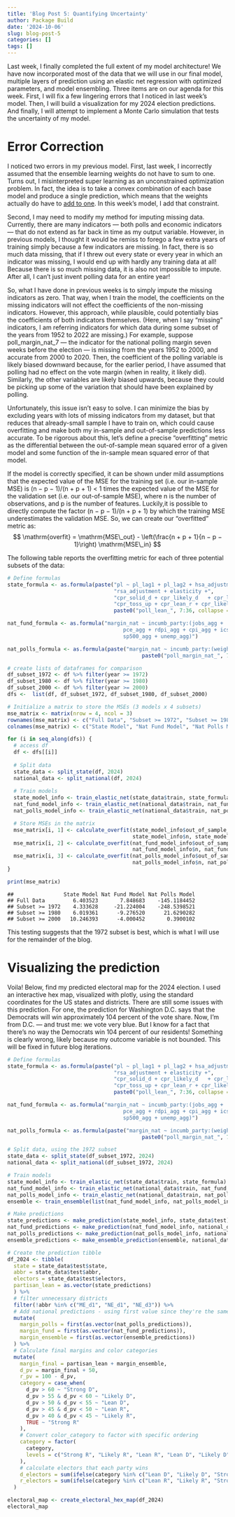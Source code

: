 ```yaml
---
title: 'Blog Post 5: Quantifying Uncertainty'
author: Package Build
date: '2024-10-06'
slug: blog-post-5
categories: []
tags: []
---
```


<link href="{{< blogdown/postref >}}index_files/htmltools-fill/fill.css" rel="stylesheet" />
<script src="{{< blogdown/postref >}}index_files/htmlwidgets/htmlwidgets.js"></script>
<script src="{{< blogdown/postref >}}index_files/plotly-binding/plotly.js"></script>
<script src="{{< blogdown/postref >}}index_files/typedarray/typedarray.min.js"></script>
<script src="{{< blogdown/postref >}}index_files/jquery/jquery.min.js"></script>
<link href="{{< blogdown/postref >}}index_files/crosstalk/css/crosstalk.min.css" rel="stylesheet" />
<script src="{{< blogdown/postref >}}index_files/crosstalk/js/crosstalk.min.js"></script>
<link href="{{< blogdown/postref >}}index_files/plotly-htmlwidgets-css/plotly-htmlwidgets.css" rel="stylesheet" />
<script src="{{< blogdown/postref >}}index_files/plotly-main/plotly-latest.min.js"></script>

Last week, I finally completed the full extent of my model architecture! We have now incorporated most of the data that we will use in our final model, multiple layers of prediction using an elastic net regression with optimized parameters, and model ensembling. Three items are on our agenda for this week. First, I will fix a few lingering errors that I noticed in last week’s model. Then, I will build a visualization for my 2024 election predictions. And finally, I will attempt to implement a Monte Carlo simulation that tests the uncertainty of my model.

# Error Correction

I noticed two errors in my previous model. First, last week, I incorrectly assumed that the ensemble learning weights do not have to sum to one. Turns out, I misinterpreted super learning as an unconstrained optimization problem. In fact, the idea is to take a convex combination of each base model and produce a single prediction, which means that the weights actually do have to [add to one](https://www.degruyter.com/document/doi/10.2202/1544-6115.1309/html?lang=en). In this week’s model, I add that constraint.

Second, I may need to modify my method for imputing missing data. Currently, there are many indicators — both polls and economic indicators — that do not extend as far back in time as my output variable. However, in previous models, I thought it would be remiss to forego a few extra years of training simply because a few indicators are missing. In fact, there is so much data missing, that if I threw out every state or every year in which an indicator was missing, I would end up with hardly any training data at all! Because there is so much missing data, it is also not impossible to impute. After all, I can’t just invent polling data for an entire year!

So, what I have done in previous weeks is to simply impute the missing indicators as zero. That way, when I train the model, the coefficients on the missing indicators will not effect the coefficients of the non-missing indicators. However, this approach, while plausible, could potentially bias the coefficients of both indicators themselves. (Here, when I say “missing” indicators, I am referring indicators for which data during some subset of the years from 1952 to 2022 are missing.) For example, suppose poll_margin_nat_7 — the indicator for the national polling margin seven weeks before the election — is missing from the years 1952 to 2000, and accurate from 2000 to 2020. Then, the coefficient of the polling variable is likely biased downward because, for the earlier period, I have assumed that polling had no effect on the vote margin (when in reality, it likely did). Similarly, the other variables are likely biased upwards, because they could be picking up some of the variation that should have been explained by polling.

Unfortunately, this issue isn’t easy to solve. I can minimize the bias by excluding years with lots of missing indicators from my dataset, but that reduces that already-small sample I have to train on, which could cause overfitting and make both my in-sample and out-of-sample predictions less accurate. To be rigorous about this, let’s define a precise “overfitting” metric as the differential between the out-of-sample mean squared error of a given model and some function of the in-sample mean squared error of that model.

If the model is correctly specified, it can be shown under mild assumptions that the expected value of the MSE for the training set (i.e. our in-sample MSE) is (n − p − 1)/(n + p + 1) \< 1 times the expected value of the MSE for the validation set (i.e. our out-of-sample MSE), where n is the number of observations, and p is the number of features. Luckily,it is possible to directly compute the factor (n − p − 1)/(n + p + 1) by which the training MSE underestimates the validation MSE. So, we can create our “overfitted” metric as:
$$
\mathrm{overfit} = \mathrm{MSE\_out} - \left(\frac{n + p + 1}{n − p − 1}\right) \mathrm{MSE\_in}
$$

The following table reports the overfitting metric for each of three potential subsets of the data:

``` r
# Define formulas
state_formula <- as.formula(paste("pl ~ pl_lag1 + pl_lag2 + hsa_adjustment +",
                                  "rsa_adjustment + elasticity +", 
                                  "cpr_solid_d + cpr_likely_d	+ cpr_lean_d +", 
                                  "cpr_toss_up + cpr_lean_r + cpr_likely_r	+ cpr_solid_r + ",
                                  paste0("poll_lean_", 7:36, collapse = " + ")))

nat_fund_formula <- as.formula("margin_nat ~ incumb_party:(jobs_agg + 
                                     pce_agg + rdpi_agg + cpi_agg + ics_agg + 
                                     sp500_agg + unemp_agg)")

nat_polls_formula <- as.formula(paste("margin_nat ~ incumb_party:(weighted_avg_approval) + ", 
                                           paste0("poll_margin_nat_", 7:36, collapse = " + ")))

# create lists of dataframes for comparison
df_subset_1972 <- df %>% filter(year >= 1972)
df_subset_1980 <- df %>% filter(year >= 1980)
df_subset_2000 <- df %>% filter(year >= 2000) 
dfs <-  list(df, df_subset_1972, df_subset_1980, df_subset_2000)

# Initialize a matrix to store the MSEs (3 models x 4 subsets)
mse_matrix <- matrix(nrow = 4, ncol = 3)
rownames(mse_matrix) <- c("Full Data", "Subset >= 1972", "Subset >= 1980", "Subset >= 2000")
colnames(mse_matrix) <- c("State Model", "Nat Fund Model", "Nat Polls Model")

for (i in seq_along(dfs)) {
  # access df
  df <- dfs[[i]]
  
  # Split data
  state_data <- split_state(df, 2024)
  national_data <- split_national(df, 2024)
  
  # Train models
  state_model_info <- train_elastic_net(state_data$train, state_formula)
  nat_fund_model_info <- train_elastic_net(national_data$train, nat_fund_formula)
  nat_polls_model_info <- train_elastic_net(national_data$train, nat_polls_formula)

  # Store MSEs in the matrix
  mse_matrix[i, 1] <- calculate_overfit(state_model_info$out_of_sample_mse, state_model_info$in_sample_mse,
                                        state_model_info$n, state_model_info$p)
  mse_matrix[i, 2] <- calculate_overfit(nat_fund_model_info$out_of_sample_mse, nat_fund_model_info$in_sample_mse,
                                        nat_fund_model_info$n, nat_fund_model_info$p)
  mse_matrix[i, 3] <- calculate_overfit(nat_polls_model_info$out_of_sample_mse, nat_polls_model_info$in_sample_mse,
                                        nat_polls_model_info$n, nat_polls_model_info$p)
}

print(mse_matrix)
```

    ##                State Model Nat Fund Model Nat Polls Model
    ## Full Data         6.403523       7.848683    -145.1184452
    ## Subset >= 1972    4.333628     -21.224004    -248.5398521
    ## Subset >= 1980    6.019361      -9.276520      21.6290282
    ## Subset >= 2000   10.246393      -4.000452       0.3900102

This testing suggests that the 1972 subset is best, which is what I will use for the remainder of the blog.

# Visualizing the prediction

Voila! Below, find my predicted electoral map for the 2024 election. I used an interactive hex map, visualized with plotly, using the standard coordinates for the US states and districts. There are still some issues with this prediction. For one, the prediction for Washington D.C. says that the Democrats will win approximately 104 percent of the vote share. Now, I’m from D.C. — and trust me: we vote very blue. But I know for a fact that there’s no way the Democrats win 104 percent of our residents! Something is clearly wrong, likely because my outcome variable is not bounded. This will be fixed in future blog iterations.

``` r
# Define formulas
state_formula <- as.formula(paste("pl ~ pl_lag1 + pl_lag2 + hsa_adjustment +",
                                  "rsa_adjustment + elasticity +", 
                                  "cpr_solid_d + cpr_likely_d	+ cpr_lean_d +", 
                                  "cpr_toss_up + cpr_lean_r + cpr_likely_r	+ cpr_solid_r + ",
                                  paste0("poll_lean_", 7:36, collapse = " + ")))

nat_fund_formula <- as.formula("margin_nat ~ incumb_party:(jobs_agg + 
                                     pce_agg + rdpi_agg + cpi_agg + ics_agg + 
                                     sp500_agg + unemp_agg)")

nat_polls_formula <- as.formula(paste("margin_nat ~ incumb_party:(weighted_avg_approval) + ", 
                                           paste0("poll_margin_nat_", 7:36, collapse = " + ")))

# Split data, using the 1972 subset
state_data <- split_state(df_subset_1972, 2024)
national_data <- split_national(df_subset_1972, 2024)

# Train models
state_model_info <- train_elastic_net(state_data$train, state_formula)
nat_fund_model_info <- train_elastic_net(national_data$train, nat_fund_formula)
nat_polls_model_info <- train_elastic_net(national_data$train, nat_polls_formula)
ensemble <- train_ensemble(list(nat_fund_model_info, nat_polls_model_info))

# Make predictions
state_predictions <- make_prediction(state_model_info, state_data$test)
nat_fund_predictions <- make_prediction(nat_fund_model_info, national_data$test)
nat_polls_predictions <- make_prediction(nat_polls_model_info, national_data$test)
ensemble_predictions <- make_ensemble_prediction(ensemble, national_data$test)

# Create the prediction tibble
df_2024 <- tibble(
  state = state_data$test$state,
  abbr = state_data$test$abbr,
  electors = state_data$test$electors,
  partisan_lean = as.vector(state_predictions)
  ) %>%
  # filter unnecessary districts
  filter(!abbr %in% c("ME_d1", "NE_d1", "NE_d3")) %>% 
  # Add national predictions - using first value since they're the same for all states
  mutate(
    margin_polls = first(as.vector(nat_polls_predictions)),
    margin_fund = first(as.vector(nat_fund_predictions)),
    margin_ensemble = first(as.vector(ensemble_predictions))
  ) %>%
  # Calculate final margins and color categories
  mutate(
    margin_final = partisan_lean + margin_ensemble,
    d_pv = margin_final + 50,
    r_pv = 100 - d_pv,
    category = case_when(
      d_pv > 60 ~ "Strong D",
      d_pv > 55 & d_pv < 60 ~ "Likely D",
      d_pv > 50 & d_pv < 55 ~ "Lean D",
      d_pv > 45 & d_pv < 50 ~ "Lean R",
      d_pv > 40 & d_pv < 45 ~ "Likely R",
      TRUE ~ "Strong R"
    ),
    # Convert color_category to factor with specific ordering
    category = factor(
      category,
      levels = c("Strong R", "Likely R", "Lean R", "Lean D", "Likely D", "Strong D")
    ),
    # calculate electors that each party wins
    d_electors = sum(ifelse(category %in% c("Lean D", "Likely D", "Strong D"), electors, 0)),
    r_electors = sum(ifelse(category %in% c("Lean R", "Likely R", "Strong R"), electors, 0))
  )

electoral_map <- create_electoral_hex_map(df_2024)
electoral_map
```

<div class="plotly html-widget html-fill-item" id="htmlwidget-1" style="width:672px;height:480px;"></div>
<script type="application/json" data-for="htmlwidget-1">{"x":{"visdat":{"104bbdf47693":["function () ","plotlyVisDat"],"104bb2c94b40d":["function () ","data"]},"cur_data":"104bb2c94b40d","attrs":{"104bbdf47693":{"mode":"markers","x":{},"y":{},"marker":{"symbol":"hexagon","size":40,"line":{"color":"white","width":1}},"text":{},"hoverinfo":"text","color":{},"colors":["#e48782","#f0bbb8","#fbeeed","#e5f3fd","#6ac5fe","#0276ab"],"alpha_stroke":1,"sizes":[10,100],"spans":[1,20],"type":"scatter"}},"layout":{"margin":{"b":40,"l":60,"t":25,"r":10},"title":{"text":"2024 Electoral College Prediction","x":0.5,"y":0.94999999999999996},"showlegend":true,"xaxis":{"domain":[0,1],"automargin":true,"showgrid":false,"zeroline":false,"showticklabels":false,"range":[-50,960],"title":""},"yaxis":{"domain":[0,1],"automargin":true,"showgrid":false,"zeroline":false,"showticklabels":false,"range":[0,692.82032302755078],"scaleanchor":"x","scaleratio":1,"title":""},"plot_bgcolor":"white","paper_bgcolor":"white","annotations":[{"text":"AL","x":520,"y":155.88457268119893,"showarrow":false,"font":{"size":12,"color":"black"}},{"text":"AK","x":120,"y":467.65371804359677,"showarrow":false,"font":{"size":12,"color":"black"}},{"text":"AZ","x":80,"y":207.84609690826525,"showarrow":false,"font":{"size":12,"color":"black"}},{"text":"AR","x":400,"y":207.84609690826525,"showarrow":false,"font":{"size":12,"color":"black"}},{"text":"CA","x":80,"y":311.76914536239786,"showarrow":false,"font":{"size":12,"color":"black"}},{"text":"CO","x":200,"y":259.80762113533154,"showarrow":false,"font":{"size":12,"color":"black"}},{"text":"CT","x":880,"y":311.76914536239786,"showarrow":false,"font":{"size":12,"color":"black"}},{"text":"DE","x":840,"y":259.80762113533154,"showarrow":false,"font":{"size":12,"color":"black"}},{"text":"DC","x":720,"y":207.84609690826525,"showarrow":false,"font":{"size":12,"color":"black"}},{"text":"FL","x":640,"y":103.92304845413263,"showarrow":false,"font":{"size":12,"color":"black"}},{"text":"GA","x":600,"y":155.88457268119893,"showarrow":false,"font":{"size":12,"color":"black"}},{"text":"HI","x":0,"y":103.92304845413263,"showarrow":false,"font":{"size":12,"color":"black"}},{"text":"ID","x":160,"y":311.76914536239786,"showarrow":false,"font":{"size":12,"color":"black"}},{"text":"IL","x":480,"y":311.76914536239786,"showarrow":false,"font":{"size":12,"color":"black"}},{"text":"IN","x":560,"y":311.76914536239786,"showarrow":false,"font":{"size":12,"color":"black"}},{"text":"IA","x":400,"y":311.76914536239786,"showarrow":false,"font":{"size":12,"color":"black"}},{"text":"KS","x":320,"y":207.84609690826525,"showarrow":false,"font":{"size":12,"color":"black"}},{"text":"KY","x":520,"y":259.80762113533154,"showarrow":false,"font":{"size":12,"color":"black"}},{"text":"LA","x":360,"y":155.88457268119893,"showarrow":false,"font":{"size":12,"color":"black"}},{"text":"ME","x":920,"y":467.65371804359677,"showarrow":false,"font":{"size":12,"color":"black"}},{"text":"ME_d2","x":880,"y":415.69219381653051,"showarrow":false,"font":{"size":12,"color":"black"}},{"text":"MD","x":760,"y":259.80762113533154,"showarrow":false,"font":{"size":12,"color":"black"}},{"text":"MA","x":840,"y":363.73066958946424,"showarrow":false,"font":{"size":12,"color":"black"}},{"text":"MI","x":600,"y":363.73066958946424,"showarrow":false,"font":{"size":12,"color":"black"}},{"text":"MN","x":360,"y":363.73066958946424,"showarrow":false,"font":{"size":12,"color":"black"}},{"text":"MS","x":440,"y":155.88457268119893,"showarrow":false,"font":{"size":12,"color":"black"}},{"text":"MO","x":440,"y":259.80762113533154,"showarrow":false,"font":{"size":12,"color":"black"}},{"text":"MT","x":200,"y":363.73066958946424,"showarrow":false,"font":{"size":12,"color":"black"}},{"text":"NE","x":280,"y":259.80762113533154,"showarrow":false,"font":{"size":12,"color":"black"}},{"text":"NE_d2","x":360,"y":259.80762113533154,"showarrow":false,"font":{"size":12,"color":"black"}},{"text":"NV","x":120,"y":259.80762113533154,"showarrow":false,"font":{"size":12,"color":"black"}},{"text":"NH","x":800,"y":415.69219381653051,"showarrow":false,"font":{"size":12,"color":"black"}},{"text":"NJ","x":800,"y":311.76914536239786,"showarrow":false,"font":{"size":12,"color":"black"}},{"text":"NM","x":240,"y":207.84609690826525,"showarrow":false,"font":{"size":12,"color":"black"}},{"text":"NY","x":760,"y":363.73066958946424,"showarrow":false,"font":{"size":12,"color":"black"}},{"text":"NC","x":560,"y":207.84609690826525,"showarrow":false,"font":{"size":12,"color":"black"}},{"text":"ND","x":280,"y":363.73066958946424,"showarrow":false,"font":{"size":12,"color":"black"}},{"text":"OH","x":640,"y":311.76914536239786,"showarrow":false,"font":{"size":12,"color":"black"}},{"text":"OK","x":280,"y":155.88457268119893,"showarrow":false,"font":{"size":12,"color":"black"}},{"text":"OR","x":120,"y":363.73066958946424,"showarrow":false,"font":{"size":12,"color":"black"}},{"text":"PA","x":720,"y":311.76914536239786,"showarrow":false,"font":{"size":12,"color":"black"}},{"text":"RI","x":920,"y":363.73066958946424,"showarrow":false,"font":{"size":12,"color":"black"}},{"text":"SC","x":640,"y":207.84609690826525,"showarrow":false,"font":{"size":12,"color":"black"}},{"text":"SD","x":320,"y":311.76914536239786,"showarrow":false,"font":{"size":12,"color":"black"}},{"text":"TN","x":480,"y":207.84609690826525,"showarrow":false,"font":{"size":12,"color":"black"}},{"text":"TX","x":240,"y":103.92304845413263,"showarrow":false,"font":{"size":12,"color":"black"}},{"text":"UT","x":160,"y":207.84609690826525,"showarrow":false,"font":{"size":12,"color":"black"}},{"text":"VT","x":720,"y":415.69219381653051,"showarrow":false,"font":{"size":12,"color":"black"}},{"text":"VA","x":680,"y":259.80762113533154,"showarrow":false,"font":{"size":12,"color":"black"}},{"text":"WA","x":80,"y":415.69219381653051,"showarrow":false,"font":{"size":12,"color":"black"}},{"text":"WV","x":600,"y":259.80762113533154,"showarrow":false,"font":{"size":12,"color":"black"}},{"text":"WI","x":440,"y":363.73066958946424,"showarrow":false,"font":{"size":12,"color":"black"}},{"text":"WY","x":240,"y":311.76914536239786,"showarrow":false,"font":{"size":12,"color":"black"}},{"x":0.5,"y":-0.10000000000000001,"text":"Democratic EVs: 226 | Republican EVs: 309","showarrow":false,"xref":"paper","yref":"paper","font":{"size":14}}],"hovermode":"closest"},"source":"A","config":{"modeBarButtonsToAdd":["hoverclosest","hovercompare"],"showSendToCloud":false},"data":[{"mode":"markers","x":[520,120,400,160,560,400,320,520,360,440,440,200,280,280,640,280,640,320,480,160,600,240],"y":[155.88457268119893,467.65371804359677,207.84609690826525,311.76914536239786,311.76914536239786,311.76914536239786,207.84609690826525,259.80762113533154,155.88457268119893,155.88457268119893,259.80762113533154,363.73066958946424,259.80762113533154,363.73066958946424,311.76914536239786,155.88457268119893,207.84609690826525,311.76914536239786,207.84609690826525,207.84609690826525,259.80762113533154,311.76914536239786],"marker":{"color":"rgba(228,135,130,1)","symbol":"hexagon","size":40,"line":{"color":"white","width":1}},"text":["AL<br />Votes: 9<br />Dem: 27.9%<br />Rep: 72.1%","AK<br />Votes: 3<br />Dem: 37.0%<br />Rep: 63.0%","AR<br />Votes: 6<br />Dem: 25.2%<br />Rep: 74.8%","ID<br />Votes: 4<br />Dem: 22.7%<br />Rep: 77.3%","IN<br />Votes: 11<br />Dem: 34.3%<br />Rep: 65.7%","IA<br />Votes: 6<br />Dem: 39.7%<br />Rep: 60.3%","KS<br />Votes: 6<br />Dem: 35.2%<br />Rep: 64.8%","KY<br />Votes: 8<br />Dem: 27.3%<br />Rep: 72.7%","LA<br />Votes: 8<br />Dem: 32.7%<br />Rep: 67.3%","MS<br />Votes: 6<br />Dem: 34.4%<br />Rep: 65.6%","MO<br />Votes: 10<br />Dem: 35.0%<br />Rep: 65.0%","MT<br />Votes: 4<br />Dem: 33.7%<br />Rep: 66.3%","NE<br />Votes: 2<br />Dem: 31.7%<br />Rep: 68.3%","ND<br />Votes: 3<br />Dem: 20.8%<br />Rep: 79.2%","OH<br />Votes: 17<br />Dem: 38.3%<br />Rep: 61.7%","OK<br />Votes: 7<br />Dem: 21.6%<br />Rep: 78.4%","SC<br />Votes: 9<br />Dem: 37.9%<br />Rep: 62.1%","SD<br />Votes: 3<br />Dem: 26.5%<br />Rep: 73.5%","TN<br />Votes: 11<br />Dem: 29.2%<br />Rep: 70.8%","UT<br />Votes: 6<br />Dem: 29.4%<br />Rep: 70.6%","WV<br />Votes: 4<br />Dem: 17.8%<br />Rep: 82.2%","WY<br />Votes: 3<br />Dem: 12.9%<br />Rep: 87.1%"],"hoverinfo":["text","text","text","text","text","text","text","text","text","text","text","text","text","text","text","text","text","text","text","text","text","text"],"type":"scatter","name":"Strong R","textfont":{"color":"rgba(228,135,130,1)"},"error_y":{"color":"rgba(228,135,130,1)"},"error_x":{"color":"rgba(228,135,130,1)"},"line":{"color":"rgba(228,135,130,1)"},"xaxis":"x","yaxis":"y","frame":null},{"mode":"markers","x":[640,560,240],"y":[103.92304845413263,207.84609690826525,103.92304845413263],"marker":{"color":"rgba(240,187,184,1)","symbol":"hexagon","size":40,"line":{"color":"white","width":1}},"text":["FL<br />Votes: 30<br />Dem: 42.9%<br />Rep: 57.1%","NC<br />Votes: 16<br />Dem: 44.7%<br />Rep: 55.3%","TX<br />Votes: 40<br />Dem: 40.5%<br />Rep: 59.5%"],"hoverinfo":["text","text","text"],"type":"scatter","name":"Likely R","textfont":{"color":"rgba(240,187,184,1)"},"error_y":{"color":"rgba(240,187,184,1)"},"error_x":{"color":"rgba(240,187,184,1)"},"line":{"color":"rgba(240,187,184,1)"},"xaxis":"x","yaxis":"y","frame":null},{"mode":"markers","x":[80,600,600,120,720,440],"y":[207.84609690826525,155.88457268119893,363.73066958946424,259.80762113533154,311.76914536239786,363.73066958946424],"marker":{"color":"rgba(251,238,237,1)","symbol":"hexagon","size":40,"line":{"color":"white","width":1}},"text":["AZ<br />Votes: 11<br />Dem: 45.9%<br />Rep: 54.1%","GA<br />Votes: 16<br />Dem: 46.0%<br />Rep: 54.0%","MI<br />Votes: 15<br />Dem: 48.3%<br />Rep: 51.7%","NV<br />Votes: 6<br />Dem: 47.1%<br />Rep: 52.9%","PA<br />Votes: 19<br />Dem: 47.2%<br />Rep: 52.8%","WI<br />Votes: 10<br />Dem: 46.8%<br />Rep: 53.2%"],"hoverinfo":["text","text","text","text","text","text"],"type":"scatter","name":"Lean R","textfont":{"color":"rgba(251,238,237,1)"},"error_y":{"color":"rgba(251,238,237,1)"},"error_x":{"color":"rgba(251,238,237,1)"},"line":{"color":"rgba(251,238,237,1)"},"xaxis":"x","yaxis":"y","frame":null},{"mode":"markers","x":[200,880,360,360,800,240,680],"y":[259.80762113533154,415.69219381653051,363.73066958946424,259.80762113533154,415.69219381653051,207.84609690826525,259.80762113533154],"marker":{"color":"rgba(229,243,253,1)","symbol":"hexagon","size":40,"line":{"color":"white","width":1}},"text":["CO<br />Votes: 10<br />Dem: 54.9%<br />Rep: 45.1%","ME_d2<br />Votes: 1<br />Dem: 51.3%<br />Rep: 48.7%","MN<br />Votes: 10<br />Dem: 51.8%<br />Rep: 48.2%","NE_d2<br />Votes: 1<br />Dem: 50.5%<br />Rep: 49.5%","NH<br />Votes: 4<br />Dem: 52.3%<br />Rep: 47.7%","NM<br />Votes: 5<br />Dem: 53.8%<br />Rep: 46.2%","VA<br />Votes: 13<br />Dem: 54.6%<br />Rep: 45.4%"],"hoverinfo":["text","text","text","text","text","text","text"],"type":"scatter","name":"Lean D","textfont":{"color":"rgba(229,243,253,1)"},"error_y":{"color":"rgba(229,243,253,1)"},"error_x":{"color":"rgba(229,243,253,1)"},"line":{"color":"rgba(229,243,253,1)"},"xaxis":"x","yaxis":"y","frame":null},{"mode":"markers","x":[480,800,120,80],"y":[311.76914536239786,311.76914536239786,363.73066958946424,415.69219381653051],"marker":{"color":"rgba(106,197,254,1)","symbol":"hexagon","size":40,"line":{"color":"white","width":1}},"text":["IL<br />Votes: 19<br />Dem: 58.6%<br />Rep: 41.4%","NJ<br />Votes: 14<br />Dem: 58.3%<br />Rep: 41.7%","OR<br />Votes: 8<br />Dem: 57.0%<br />Rep: 43.0%","WA<br />Votes: 12<br />Dem: 59.2%<br />Rep: 40.8%"],"hoverinfo":["text","text","text","text"],"type":"scatter","name":"Likely D","textfont":{"color":"rgba(106,197,254,1)"},"error_y":{"color":"rgba(106,197,254,1)"},"error_x":{"color":"rgba(106,197,254,1)"},"line":{"color":"rgba(106,197,254,1)"},"xaxis":"x","yaxis":"y","frame":null},{"mode":"markers","x":[80,880,840,720,0,920,760,840,760,920,720],"y":[311.76914536239786,311.76914536239786,259.80762113533154,207.84609690826525,103.92304845413263,467.65371804359677,259.80762113533154,363.73066958946424,363.73066958946424,363.73066958946424,415.69219381653051],"marker":{"color":"rgba(2,118,171,1)","symbol":"hexagon","size":40,"line":{"color":"white","width":1}},"text":["CA<br />Votes: 54<br />Dem: 71.3%<br />Rep: 28.7%","CT<br />Votes: 7<br />Dem: 61.1%<br />Rep: 38.9%","DE<br />Votes: 3<br />Dem: 60.4%<br />Rep: 39.6%","DC<br />Votes: 3<br />Dem: 109.3%<br />Rep: -9.3%","HI<br />Votes: 4<br />Dem: 66.8%<br />Rep: 33.2%","ME<br />Votes: 2<br />Dem: 62.2%<br />Rep: 37.8%","MD<br />Votes: 10<br />Dem: 70.1%<br />Rep: 29.9%","MA<br />Votes: 11<br />Dem: 69.7%<br />Rep: 30.3%","NY<br />Votes: 28<br />Dem: 63.1%<br />Rep: 36.9%","RI<br />Votes: 4<br />Dem: 61.4%<br />Rep: 38.6%","VT<br />Votes: 3<br />Dem: 70.2%<br />Rep: 29.8%"],"hoverinfo":["text","text","text","text","text","text","text","text","text","text","text"],"type":"scatter","name":"Strong D","textfont":{"color":"rgba(2,118,171,1)"},"error_y":{"color":"rgba(2,118,171,1)"},"error_x":{"color":"rgba(2,118,171,1)"},"line":{"color":"rgba(2,118,171,1)"},"xaxis":"x","yaxis":"y","frame":null}],"highlight":{"on":"plotly_click","persistent":false,"dynamic":false,"selectize":false,"opacityDim":0.20000000000000001,"selected":{"opacity":1},"debounce":0},"shinyEvents":["plotly_hover","plotly_click","plotly_selected","plotly_relayout","plotly_brushed","plotly_brushing","plotly_clickannotation","plotly_doubleclick","plotly_deselect","plotly_afterplot","plotly_sunburstclick"],"base_url":"https://plot.ly"},"evals":[],"jsHooks":[]}</script>

Clearly, this would be a very unfortunate electoral college result for Vice President Kamala Harris, as she loses almost every single swing state.

# Quantifying uncertainty

To determine how uncertain my predictions are, we can run Monte Carlo simulations of the election. For the sake of simplicity for this blog post, we will only run the simulations at the state level, and we will assume the national vote margin is true. Our simulations rely on the fact that each state’s predicted vote margin is actually a normal random variable, with mean centered at the predicted value and a standard deviation of three percent. (Note: this value is arbitrary and hard-coded, but in future weeks we will find a way of endogenizing it, perhaps by using the square root of the variance in the state’s recent voting history as the standard deviation instead.)

Then, following the methodology from the [*Economist*](https://www.economist.com/interactive/us-2024-election/prediction-model/president/how-this-works), we run 10,001 election simulations, recording the total number of electoral college votes each candidate wins in each simulation.

The following graph plots smoothed histograms for the electoral college votes for Harris and Trump respectively

<img src="{{< blogdown/postref >}}index_files/figure-html/unnamed-chunk-7-1.png" width="672" />
From these simulations, Harris wins approximately 1.4 percent of the time, and Trump wins approximately 97.6 percent of the time. (The remaining percent accounts for ties, when both candidates win 269 electoral votes.) Note that the curves plotting Harris’s electoral votes and Trump’s electoral votes are symmetric. This makes sense, because they must sum to 538.
